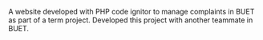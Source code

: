 A website developed with PHP code ignitor to manage complaints in BUET as part of a term project. Developed this project with another teammate in BUET. 
